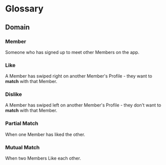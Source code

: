 # Glossary

## Domain

### Member
  
Someone who has signed up to meet other Members on the app.

### Like 

A Member has swiped right on another Member's Profile - they want to __match__
with that Member.

### Dislike

A Member has swiped left on another Member's Profile - they don't want to 
__match__ with that Member.

### Partial Match

When one Member has liked the other.

### Mutual Match

When two Members Like each other.